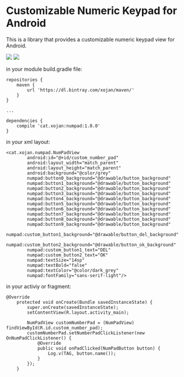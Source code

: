 # Customizable Numeric Keypad for Android
This is a library that provides a customizable numeric keypad view for Android.

![](https://raw.githubusercontent.com/xojan/CustomNumberPad/master/screenshots/Screenshot_20160116-114934.png)
![](https://raw.githubusercontent.com/xojan/CustomNumberPad/master/screenshots/Screenshot_20160116-115000.png)

in your module build.gradle file:
```
repositories {
    maven {
        url 'https://dl.bintray.com/xojan/maven/'
    }
}

...

dependencies {
    compile 'cat.xojan:numpad:1.0.0'
}
```

in your xml layout:
```
<cat.xojan.numpad.NumPadView
        android:id="@+id/custom_number_pad"
        android:layout_width="match_parent"
        android:layout_height="match_parent"
        android:background="@color/grey"
        numpad:button0_background="@drawable/button_background"
        numpad:button1_background="@drawable/button_background"
        numpad:button2_background="@drawable/button_background"
        numpad:button3_background="@drawable/button_background"
        numpad:button4_background="@drawable/button_background"
        numpad:button5_background="@drawable/button_background"
        numpad:button6_background="@drawable/button_background"
        numpad:button7_background="@drawable/button_background"
        numpad:button8_background="@drawable/button_background"
        numpad:button9_background="@drawable/button_background"
        numpad:custom_button1_background="@drawable/button_del_background"
        numpad:custom_button2_background="@drawable/button_ok_background"
        numpad:custom_button1_text="DEL"
        numpad:custom_button2_text="OK"
        numpad:textSize="14sp"
        numpad:textBold="false"
        numpad:textColor="@color/dark_grey"
        numpad:fontFamily="sans-serif-light"/>
```

in your activiy or fragment:
```
@Override
    protected void onCreate(Bundle savedInstanceState) {
        super.onCreate(savedInstanceState);
        setContentView(R.layout.activity_main);

        NumPadView customNumberPad = (NumPadView) findViewById(R.id.custom_number_pad);
        customNumberPad.setNumberPadClickListener(new OnNumPadClickListener() {
            @Override
            public void onPadClicked(NumPadButton button) {
                Log.v(TAG, button.name());
            }
        });
    }
```
